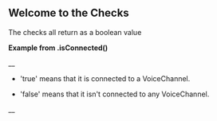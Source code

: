 Welcome to the Checks
-----------------------

The checks all return as a boolean value

__Example from .isConnected()__

__
* 'true' means that it is connected to a VoiceChannel.

* 'false' means that it isn't connected to any VoiceChannel. 

__

